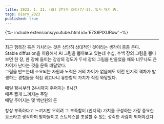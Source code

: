 ```yaml
---
title: 2023. 1. 31. (화) 맑다가 흐림(7/-3). 입사 대기 중.
tags: Diary_2023
published: true
---
```


<!--more-->

{%- include extensions/youtube.html id='E7S8PlXURxw' -%}

---

최근 행복감 혹은 가치라는 것은 상당히 상대적인 것이라는 생각이 종종 든다. \
Stable diffusion을 이용해서 AI 그림을 뽑아보고 있는데 수십, 수백 장의 그림을 뽑다보면 한 장, 한 장에 들이는 감상의 정도가 두세 장의 그림을 만들었을 때와 너무나도 큰 차이가 난다는 것을 문득 깨달았다. \
그림을 만드는데 소요되는 자원과 노력은 거의 차이가 없음에도 이런 인지적 격차가 발생하는 경험들을 직접 겪고나니 유한함의 가치가 직접 와닿았다.

매일 18시부터 24시까지 주어지는 6시간 \
매주 짧게 느껴지는 주말 \
매달 주어지는 몇 백만원의 돈

항상 부족하다고 느끼지만 오히려 그 부족함이 (인지적) 가치를 구성하는 가장 중요한 요소라고 생각하며 받아들이고 스트레스를 조절할 수 있는 성숙한 사람이 되어야겠다.
